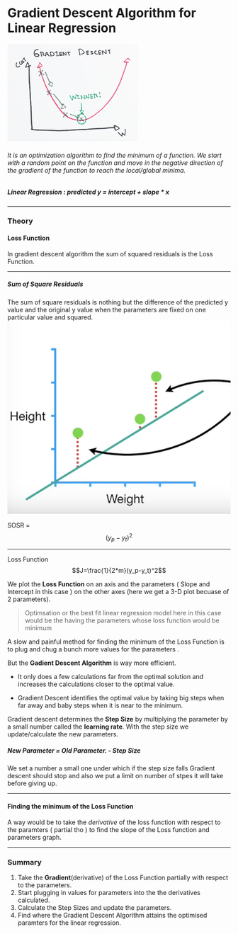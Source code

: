 # Gradient Descent Algorithm for Linear Regression
![Screenshot](gda.png)

###### It is an optimization algorithm to find the *minimum of a function*. We start with a random point on the function and move in the *negative direction* of the gradient of the function to reach the *local/global minima*.
##### Linear Regression : **predicted y = intercept + slope * x**


------------
### Theory
#### Loss Function

In gradient descent algorithm the  sum of squared residuals is the Loss Function.

------------

##### 	Sum of Square Residuals
The sum of square residuals is nothing but the difference of the predicted y value and the original y value when the parameters are fixed on one particular value and squared.
![Screenshot](sors.png)

SOSR = $$(y_p-y_t)^2$$

------------

Loss Function $$J=\frac{1}{2*m}(y_p-y_t)^2$$

We plot the **Loss Function** on an axis and the parameters ( Slope and Intercept in this case ) on the other axes (here we get a 3-D plot becuase of 2 parameters).

> Optimsation or the best fit linear regression model here in this case would be the having the parameters whose loss function would be minimum

A slow and painful method for finding the minimum of the Loss Function is to plug and chug a bunch more values for the parameters .

But the **Gadient Descent Algorithm** is way more efficient.

- It only does a few calculations far from the optimal solution and increases the calculations closer to the optimal value.

- Gradient Descent identifies the optimal value by taking big steps when far away and baby steps when it is near to the minimum.


Gradient descent determines the **Step Size** by multiplying the parameter by a small number called the **learning rate**.
With the step size we update/calculate the new parameters.
##### New Parameter = Old Parameter. - Step Size 

We set a number  a small one under which if the step size falls Gradient descent should stop and also we put a limit on number of stpes it will take before giving up.


------------


####  Finding the minimum of the Loss Function
A way would be to take the *derivative* of the loss function with respect to the paramters ( partial tho ) to find the slope of the Loss function and parameters graph.

------------
### Summary
1. Take the **Gradient**(derivative) of the Loss Function partially with respect to the parameters.
2. Start plugging in values for parameters into the the derivatives calculated.
3. Calculate the Step Sizes and update the parameters.
4. Find where the Gradient Descent Algorithm attains the optimised paramters for the linear regression.


